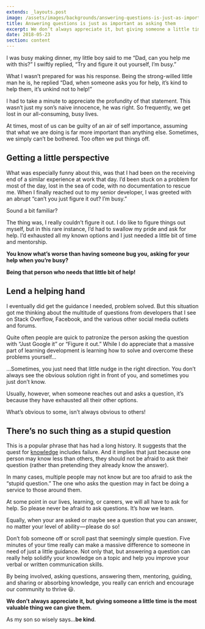 ```yaml
---
extends: _layouts.post
image: /assets/images/backgrounds/answering-questions-is-just-as-important-as-asking-them.jpg
title: Answering questions is just as important as asking them
excerpt: We don’t always appreciate it, but giving someone a little time is the most valuable thing we can give them. ⏱️
date: 2018-05-23
section: content
---
```


I was busy making dinner, my little boy said to me “Dad, can you help me with this?” I swiftly replied, “Try and figure it out yourself, I’m busy.”

What I wasn’t prepared for was his response. Being the strong-willed little man he is, he replied “Dad, when someone asks you for help, it’s kind to help them, it’s unkind not to help!”

I had to take a minute to appreciate the profundity of that statement. This wasn’t just my son’s naive innocence, he was right. So frequently, we get lost in our all-consuming, busy lives.

At times, most of us can be guilty of an air of self importance, assuming that what we are doing is far more important than anything else. Sometimes, we simply can’t be bothered. Too often we put things off.

## Getting a little perspective

What was especially funny about this, was that I had been on the receiving end of a similar experience at work that day. I’d been stuck on a problem for most of the day, lost in the sea of code, with no documentation to rescue me. When I finally reached out to my senior developer, I was greeted with an abrupt “can’t you just figure it out? I’m busy.”

Sound a bit familiar?

The thing was, I really couldn’t figure it out. I do like to figure things out myself, but in this rare instance, I’d had to swallow my pride and ask for help. I’d exhausted all my known options and I just needed a little bit of time and mentorship.

**You know what’s worse than having someone bug you, asking for your help when you’re busy?**

**Being that person who needs that little bit of help!**

## Lend a helping hand

I eventually did get the guidance I needed, problem solved. But this situation got me thinking about the multitude of questions from developers that I see on Stack Overflow, Facebook, and the various other social media outlets and forums.

Quite often people are quick to patronize the person asking the question with “Just Google it” or “Figure it out.” While I do appreciate that a massive part of learning development is learning how to solve and overcome these problems yourself…

…Sometimes, you just need that little nudge in the right direction. You don’t always see the obvious solution right in front of you, and sometimes you just don’t know.

Usually, however, when someone reaches out and asks a question, it’s because they have exhausted all their other options.

What’s obvious to some, isn’t always obvious to others!

## There’s no such thing as a stupid question

This is a popular phrase that has had a long history. It suggests that the quest for [knowledge](https://en.wikipedia.org/wiki/Knowledge) includes failure. And it implies that just because one person may know less than others, they should not be afraid to ask their question (rather than pretending they already know the answer).

In many cases, multiple people may not know but are too afraid to ask the “stupid question.” The one who asks the question may in fact be doing a service to those around them.

At some point in our lives, learning, or careers, we will all have to ask for help. So please never be afraid to ask questions. It’s how we learn.

Equally, when your are asked or maybe see a question that you can answer, no matter your level of ability — please do so!

Don’t fob someone off or scroll past that seemingly simple question. Five minutes of your time really can make a massive difference to someone in need of just a little guidance. Not only that, but answering a question can really help solidify your knowledge on a topic and help you improve your verbal or written communication skills.

By being involved, asking questions, answering them, mentoring, guiding, and sharing or absorbing knowledge, you really can enrich and encourage our community to thrive 😃.

**We don’t always appreciate it, but giving someone a little time is the most valuable thing we can give them.**

As my son so wisely says…**be kind**.